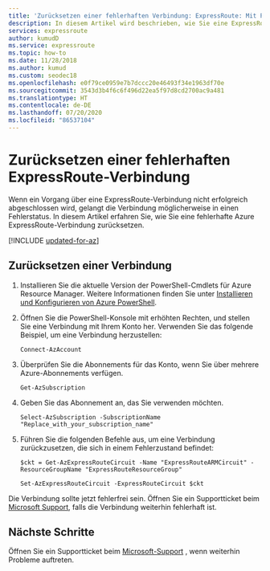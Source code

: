 ```yaml
---
title: 'Zurücksetzen einer fehlerhaften Verbindung: ExpressRoute: Mit PowerShell: Azure | Microsoft-Dokumentation'
description: In diesem Artikel wird beschrieben, wie Sie eine ExpressRoute-Verbindung zurücksetzen, die sich in einem fehlerhaften Zustand befindet.
services: expressroute
author: kumudD
ms.service: expressroute
ms.topic: how-to
ms.date: 11/28/2018
ms.author: kumud
ms.custom: seodec18
ms.openlocfilehash: e0f79ce0959e7b7dccc20e46493f34e1963df70e
ms.sourcegitcommit: 3543d3b4f6c6f496d22ea5f97d8cd2700ac9a481
ms.translationtype: HT
ms.contentlocale: de-DE
ms.lasthandoff: 07/20/2020
ms.locfileid: "86537104"
---
```

# <a name="reset-a-failed-expressroute-circuit"></a>Zurücksetzen einer fehlerhaften ExpressRoute-Verbindung

Wenn ein Vorgang über eine ExpressRoute-Verbindung nicht erfolgreich abgeschlossen wird, gelangt die Verbindung möglicherweise in einen Fehlerstatus. In diesem Artikel erfahren Sie, wie Sie eine fehlerhafte Azure ExpressRoute-Verbindung zurücksetzen.

[!INCLUDE [updated-for-az](../../includes/hybrid-az-ps.md)]

## <a name="reset-a-circuit"></a>Zurücksetzen einer Verbindung

1. Installieren Sie die aktuelle Version der PowerShell-Cmdlets für Azure Resource Manager. Weitere Informationen finden Sie unter [Installieren und Konfigurieren von Azure PowerShell](/powershell/azure/install-az-ps).

2. Öffnen Sie die PowerShell-Konsole mit erhöhten Rechten, und stellen Sie eine Verbindung mit Ihrem Konto her. Verwenden Sie das folgende Beispiel, um eine Verbindung herzustellen:

   ```azurepowershell-interactive
   Connect-AzAccount
   ```
3. Überprüfen Sie die Abonnements für das Konto, wenn Sie über mehrere Azure-Abonnements verfügen.

   ```azurepowershell-interactive
   Get-AzSubscription
   ```
4. Geben Sie das Abonnement an, das Sie verwenden möchten.

   ```azurepowershell-interactive
   Select-AzSubscription -SubscriptionName "Replace_with_your_subscription_name"
   ```
5. Führen Sie die folgenden Befehle aus, um eine Verbindung zurückzusetzen, die sich in einem Fehlerzustand befindet:

   ```azurepowershell-interactive
   $ckt = Get-AzExpressRouteCircuit -Name "ExpressRouteARMCircuit" -ResourceGroupName "ExpressRouteResourceGroup"

   Set-AzExpressRouteCircuit -ExpressRouteCircuit $ckt
   ```

Die Verbindung sollte jetzt fehlerfrei sein. Öffnen Sie ein Supportticket beim [Microsoft Support](https://portal.azure.com/?#blade/Microsoft_Azure_Support/HelpAndSupportBlade), falls die Verbindung weiterhin fehlerhaft ist.

## <a name="next-steps"></a>Nächste Schritte

Öffnen Sie ein Supportticket beim [Microsoft-Support](https://portal.azure.com/?#blade/Microsoft_Azure_Support/HelpAndSupportBlade) , wenn weiterhin Probleme auftreten.
